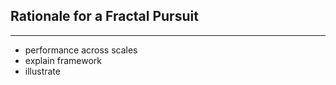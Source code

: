 ## Rationale for a Fractal Pursuit
---

- performance across scales
- explain framework
- illustrate 